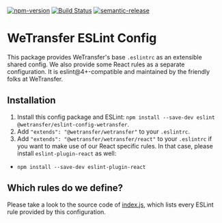 [![npm-version](https://badge.fury.io/js/%40wetransfer%2Feslint-config-wetransfer.svg)](https://www.npmjs.com/package/@wetransfer/eslint-config-wetransfer)
[![Build Status](https://travis-ci.org/WeTransfer/eslint-config-wetransfer.svg?branch=master)](https://travis-ci.org/WeTransfer/eslint-config-wetransfer)
[![semantic-release](https://img.shields.io/badge/%20%20%F0%9F%93%A6%F0%9F%9A%80-semantic--release-e10079.svg)](https://github.com/semantic-release/semantic-release)


# WeTransfer ESLint Config
This package provides WeTransfer's base `.eslintrc` as an extensible shared config. We also provide some React rules as a separate configuration.
It is eslint@4+-compatible and maintained by the friendly folks at WeTransfer.

## Installation
1. Install this config package and ESLint: `npm install --save-dev eslint @wetransfer/eslint-config-wetransfer`.
2. Add `"extends": "@wetransfer/wetransfer"` to your `.eslintrc`.
3. Add `"extends": "@wetransfer/wetransfer/react"` to your `.eslintrc` if you want to make use of our React specific rules. In that case, please install `eslint-plugin-react` as well:
  * `npm install --save-dev eslint-plugin-react`

## Which rules do we define?
Please take a look to the source code of [index.js](https://github.com/WeTransfer/eslint-config-wetransfer/blob/master/index.js), which lists every ESLint rule provided by this configuration.
